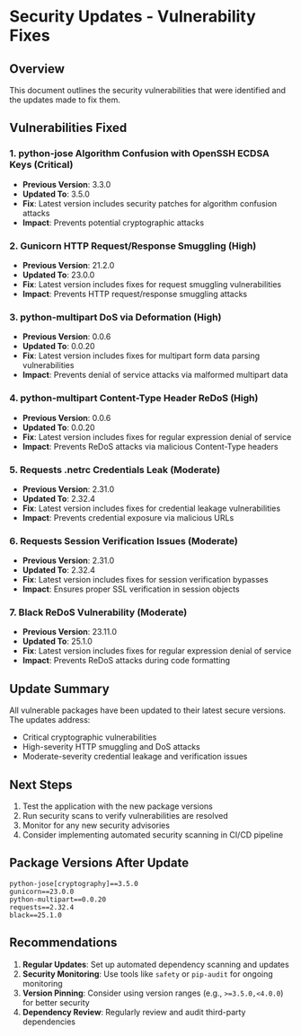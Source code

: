 # Security Updates - Vulnerability Fixes

## Overview
This document outlines the security vulnerabilities that were identified and the updates made to fix them.

## Vulnerabilities Fixed

### 1. python-jose Algorithm Confusion with OpenSSH ECDSA Keys (Critical)
- **Previous Version**: 3.3.0
- **Updated To**: 3.5.0
- **Fix**: Latest version includes security patches for algorithm confusion attacks
- **Impact**: Prevents potential cryptographic attacks

### 2. Gunicorn HTTP Request/Response Smuggling (High)
- **Previous Version**: 21.2.0
- **Updated To**: 23.0.0
- **Fix**: Latest version includes fixes for request smuggling vulnerabilities
- **Impact**: Prevents HTTP request/response smuggling attacks

### 3. python-multipart DoS via Deformation (High)
- **Previous Version**: 0.0.6
- **Updated To**: 0.0.20
- **Fix**: Latest version includes fixes for multipart form data parsing vulnerabilities
- **Impact**: Prevents denial of service attacks via malformed multipart data

### 4. python-multipart Content-Type Header ReDoS (High)
- **Previous Version**: 0.0.6
- **Updated To**: 0.0.20
- **Fix**: Latest version includes fixes for regular expression denial of service
- **Impact**: Prevents ReDoS attacks via malicious Content-Type headers

### 5. Requests .netrc Credentials Leak (Moderate)
- **Previous Version**: 2.31.0
- **Updated To**: 2.32.4
- **Fix**: Latest version includes fixes for credential leakage vulnerabilities
- **Impact**: Prevents credential exposure via malicious URLs

### 6. Requests Session Verification Issues (Moderate)
- **Previous Version**: 2.31.0
- **Updated To**: 2.32.4
- **Fix**: Latest version includes fixes for session verification bypasses
- **Impact**: Ensures proper SSL verification in session objects

### 7. Black ReDoS Vulnerability (Moderate)
- **Previous Version**: 23.11.0
- **Updated To**: 25.1.0
- **Fix**: Latest version includes fixes for regular expression denial of service
- **Impact**: Prevents ReDoS attacks during code formatting

## Update Summary
All vulnerable packages have been updated to their latest secure versions. The updates address:
- Critical cryptographic vulnerabilities
- High-severity HTTP smuggling and DoS attacks
- Moderate-severity credential leakage and verification issues

## Next Steps
1. Test the application with the new package versions
2. Run security scans to verify vulnerabilities are resolved
3. Monitor for any new security advisories
4. Consider implementing automated security scanning in CI/CD pipeline

## Package Versions After Update
```
python-jose[cryptography]==3.5.0
gunicorn==23.0.0
python-multipart==0.0.20
requests==2.32.4
black==25.1.0
```

## Recommendations
1. **Regular Updates**: Set up automated dependency scanning and updates
2. **Security Monitoring**: Use tools like `safety` or `pip-audit` for ongoing monitoring
3. **Version Pinning**: Consider using version ranges (e.g., `>=3.5.0,<4.0.0`) for better security
4. **Dependency Review**: Regularly review and audit third-party dependencies